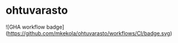 # ohtuvarasto

![GHA workflow badge] (https://github.com/mkekola/ohtuvarasto/workflows/CI/badge.svg)
